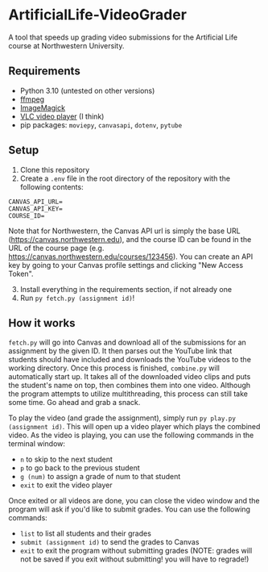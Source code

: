 # ArtificialLife-VideoGrader

A tool that speeds up grading video submissions for the Artificial Life course at Northwestern University.

## Requirements
- Python 3.10 (untested on other versions)
- [ffmpeg](https://ffmpeg.org/download.html)
- [ImageMagick](https://imagemagick.org/script/download.php)
- [VLC video player](https://www.videolan.org/vlc/) (I think)
- pip packages: `moviepy`, `canvasapi`, `dotenv`, `pytube`

## Setup
1. Clone this repository
2. Create a `.env` file in the root directory of the repository with the following contents:
```
CANVAS_API_URL=
CANVAS_API_KEY=
COURSE_ID=
```
Note that for Northwestern, the Canvas API url is simply the base URL (https://canvas.northwestern.edu), and the course ID can be found in the URL of the course page (e.g. https://canvas.northwestern.edu/courses/123456). You can create an API key by going to your Canvas profile settings and clicking "New Access Token".

3. Install everything in the requirements section, if not already one
4. Run `py fetch.py (assignment id)`!

## How it works
`fetch.py` will go into Canvas and download all of the submissions for an assignment by the given ID. It then parses out the YouTube link that students should have included and downloads the YouTube videos to the working directory. Once this process is finished, `combine.py` will automatically start up. It takes all of the downloaded video clips and puts the student's name on top, then combines them into one video. Although the program attempts to utilize multithreading, this process can still take some time. Go ahead and grab a snack.

To play the video (and grade the assignment), simply run `py play.py (assignment id)`. This will open up a video player which plays the combined video. As the video is playing, you can use the following commands in the terminal window:
- `n` to skip to the next student
- `p` to go back to the previous student
- `g (num)` to assign a grade of num to that student
- `exit` to exit the video player

Once exited or all videos are done, you can close the video window and the program will ask if you'd like to submit grades. You can use the following commands:
- `list` to list all students and their grades
- `submit (assignment id)` to send the grades to Canvas
- `exit` to exit the program without submitting grades (NOTE: grades will not be saved if you exit without submitting! you will have to regrade!)

 

